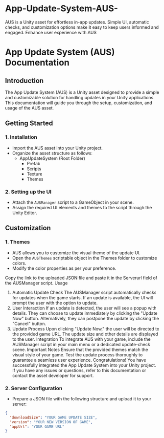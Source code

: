 # App-Update-System-AUS-
AUS is a Unity asset for effortless in-app updates. Simple UI, automatic checks, and customization options make it easy to keep users informed and engaged. Enhance user experience with AUS
# App Update System (AUS) Documentation

## Introduction

The App Update System (AUS) is a Unity asset designed to provide a simple and customizable solution for handling updates in your Unity applications. This documentation will guide you through the setup, customization, and usage of the AUS asset.

## Getting Started

### 1. Installation

- Import the AUS asset into your Unity project.
- Organize the asset structure as follows:
    - AppUpdateSystem (Root Folder)
        - Prefab
        - Scripts
        - Texture
        - Themes

### 2. Setting up the UI

- Attach the `AUSManager` script to a GameObject in your scene.
- Assign the required UI elements and themes to the script through the Unity Editor.

## Customization

### 1. Themes

- AUS allows you to customize the visual theme of the update UI.
- Open the `AUSThemes` scriptable object in the Themes folder to customize colors.
- Modify the color properties as per your preference.
  
Copy the link to the uploaded JSON file and paste it in the Serverurl field of the AUSManager script.
Usage
1. Automatic Update Check
The AUSManager script automatically checks for updates when the game starts.
If an update is available, the UI will prompt the user with the option to update.
2. User Interaction
If an update is detected, the user will see a popup with details.
They can choose to update immediately by clicking the "Update Now" button.
Alternatively, they can postpone the update by clicking the "Cancel" button.
3. Update Process
Upon clicking "Update Now," the user will be directed to the provided game URL.
The update size and other details are displayed to the user.
Integration
To integrate AUS with your game, include the AUSManager script in your main menu or a dedicated update-check scene.
Important Notes
Ensure that the provided themes match the visual style of your game.
Test the update process thoroughly to guarantee a seamless user experience.
Congratulations! You have successfully integrated the App Update System into your Unity project. If you have any issues or questions, refer to this documentation or contact the asset developer for support.
### 2. Server Configuration

- Prepare a JSON file with the following structure and upload it to your server:

```json
{
  "downloadSize": "YOUR GAME UPDATE SIZE",
  "version": "YOUR NEW VERSION OF GAME",
  "appUrl": "YOUR GAME URL"
}
